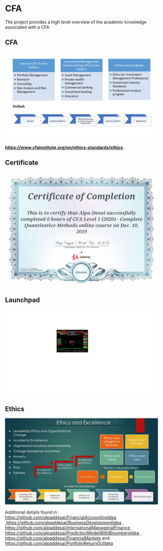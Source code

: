 # CFA

The project provides a high level overview of the academic knowledge associated with a CFA

## CFA
![image](CFA.jpg)
#### https://www.cfainstitute.org/en/ethics-standards/ethics

## Certificate
![image](QuantitativeMethods.jpg)

## Launchpad
![image](image_Launchpad.png)

## Ethics
![image](Ethics.jpg)

Additional details found in https://github.com/alpaddesai/FinancialAccountingIdea ,https://github.com/alpaddesai/BusinessDevelopmentIdea , https://github.com/alpaddesai/InternationalManagerialFinance, https://github.com/alpaddesai/PredictionModelWithBloombergIdea , https://github.com/alpaddesai/FinancialMarkets and https://github.com/alpaddesai/PortfolioReturnGUIIdea 
